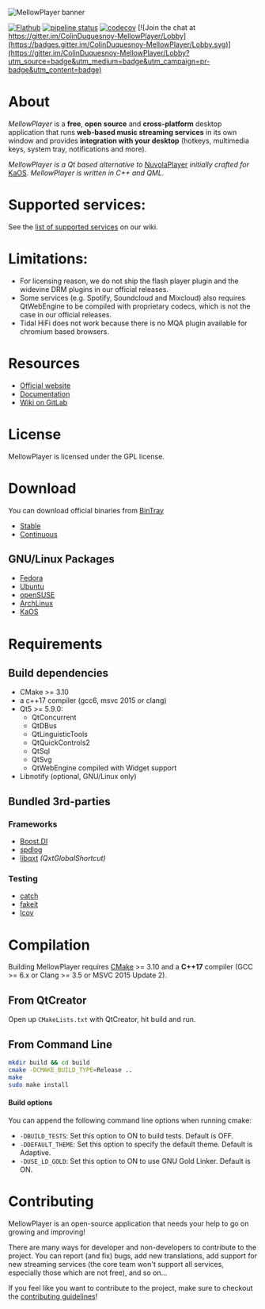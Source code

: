![MellowPlayer banner](docs/_static/banner.png)

[![Flathub](https://img.shields.io/flathub/v/com.gitlab.ColinDuquesnoy.MellowPlayer)](https://flathub.org/apps/details/com.gitlab.ColinDuquesnoy.MellowPlayer)
[![pipeline status](https://gitlab.com/ColinDuquesnoy/MellowPlayer/badges/master/pipeline.svg)](https://gitlab.com/ColinDuquesnoy/MellowPlayer/commits/master)
[![codecov](https://codecov.io/gl/ColinDuquesnoy/MellowPlayer/branch/master/graph/badge.svg)](https://codecov.io/gl/ColinDuquesnoy/MellowPlayer)
[![Join the chat at https://gitter.im/ColinDuquesnoy-MellowPlayer/Lobby](https://badges.gitter.im/ColinDuquesnoy-MellowPlayer/Lobby.svg)](https://gitter.im/ColinDuquesnoy-MellowPlayer/Lobby?utm_source=badge&utm_medium=badge&utm_campaign=pr-badge&utm_content=badge)

# About

*MellowPlayer* is a **free**, **open source** and **cross-platform** desktop application
that runs **web-based music streaming services** in its own window and
provides **integration with your desktop** (hotkeys, multimedia keys, system tray,
notifications and more).

*MellowPlayer is a Qt based alternative to* [NuvolaPlayer](https://tiliado.eu/nuvolaplayer/)
*initially crafted for* [KaOS](http://kaosx.us/). *MellowPlayer is written in C++ and QML.*

# Supported services:

See the [list of supported services](https://gitlab.com/ColinDuquesnoy/MellowPlayer/wikis/Supported-Services) on our wiki.

# Limitations:

- For licensing reason, we do not ship the flash player plugin and the widevine DRM plugins in our official releases.
- Some services (e.g. Spotify, Soundcloud and Mixcloud) also requires QtWebEngine to be compiled with proprietary codecs, which is not the case in our official releases.
- Tidal HiFi does not work because there is no MQA plugin available for chromium based browsers.

# Resources

- [Official website](https://colinduquesnoy.gitlab.io/MellowPlayer)
- [Documentation](http://mellowplayer.readthedocs.org/en/latest/)
- [Wiki on GitLab](https://gitlab.com/ColinDuquesnoy/MellowPlayer/wikis/home)

# License

MellowPlayer is licensed under the GPL license.

# Download

You can download official binaries from [BinTray](https://bintray.com/colinduquesnoy/MellowPlayer)

- [Stable](https://bintray.com/colinduquesnoy/MellowPlayer/Stable/_latestVersion)
- [Continuous](https://bintray.com/colinduquesnoy/MellowPlayer/Continuous/_latestVersion)



## GNU/Linux Packages

- [Fedora](http://mellowplayer.readthedocs.io/en/latest/users/install.html#fedora)
- [Ubuntu](http://mellowplayer.readthedocs.io/en/latest/users/install.html#ubuntu-17-10)
- [openSUSE](http://mellowplayer.readthedocs.io/en/latest/users/install.html#opensuse-tumbleweed)
- [ArchLinux](http://mellowplayer.readthedocs.io/en/latest/users/install.html#archlinux)
- [KaOS](http://mellowplayer.readthedocs.io/en/latest/users/install.html#kaos)

# Requirements

## Build dependencies

- CMake >= 3.10
- a c++17 compiler (gcc6, msvc 2015 or clang)
- Qt5 >= 5.9.0:
  - QtConcurrent
  - QtDBus
  - QtLinguisticTools
  - QtQuickControls2
  - QtSql
  - QtSvg
  - QtWebEngine compiled with Widget support
- Libnotify (optional, GNU/Linux only)

## Bundled 3rd-parties

### Frameworks

- [Boost.DI](http://boost-experimental.github.io/di/)
- [spdlog](https://github.com/gabime/spdlog)
- [libqxt](https://bitbucket.org/libqxt/libqxt/wiki/Home) *(QxtGlobalShortcut)*

### Testing

- [catch](https://github.com/philsquared/Catch)
- [fakeit](https://github.com/eranpeer/FakeIt)
- [lcov](https://github.com/linux-test-project/lcov)

# Compilation

Building MellowPlayer requires [CMake](https://cmake.org/) >= 3.10 and a **C++17** compiler (GCC >= 6.x or Clang >= 3.5 or MSVC 2015 Update 2).

## From QtCreator

Open up `CMakeLists.txt` with QtCreator, hit build and run.

## From Command Line

```bash
mkdir build && cd build
cmake -DCMAKE_BUILD_TYPE=Release ..
make
sudo make install
```

#### Build options

You can append the following command line options when running cmake:

- ``-DBUILD_TESTS``: Set this option to ON to build tests. Default is OFF.
- ``-DDEFAULT_THEME``: Set this option to specify the default theme. Default is Adaptive.
- ``-DUSE_LD_GOLD``: Set this option to ON to use GNU Gold Linker. Default is ON.


# Contributing

MellowPlayer is an open-source application that needs your help to go on growing and improving!

There are many ways for developer and non-developers to contribute to the project. You can report (and fix) bugs, add new translations, add support for new streaming services (the core team won't support all services, especially those which are not free), and so on...

If you feel like you want to contribute to the project, make sure to checkout the [contributing guidelines](https://gitlab.com/ColinDuquesnoy/MellowPlayer/blob/master/CONTRIBUTING.md)!

